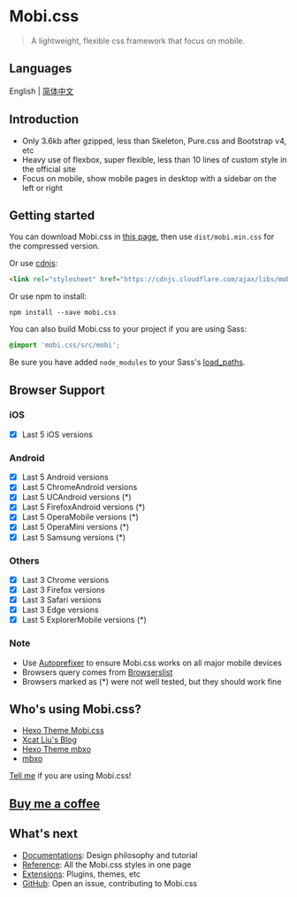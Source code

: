 # Mobi.css

> A lightweight, flexible css framework that focus on mobile.

## Languages

English | [简体中文](zh-cn)

## Introduction

- Only 3.6kb after gzipped, less than Skeleton, Pure.css and Bootstrap v4, etc
- Heavy use of flexbox, super flexible, less than 10 lines of custom style in the official site
- Focus on mobile, show mobile pages in desktop with a sidebar on the left or right

## Getting started

You can download Mobi.css in [this page](https://github.com/xcatliu/mobi.css/releases), then use `dist/mobi.min.css` for the compressed version.

Or use [cdnjs](https://cdnjs.com/libraries/mobi.css):

```html
<link rel="stylesheet" href="https://cdnjs.cloudflare.com/ajax/libs/mobi.css/1.0.1/mobi.min.css" />
```

Or use npm to install:

```shell
npm install --save mobi.css
```

You can also build Mobi.css to your project if you are using Sass:

```scss
@import 'mobi.css/src/mobi';
```

Be sure you have added `node_modules` to your Sass's [load_paths](http://stackoverflow.com/questions/6502313/sass-import-a-file-from-a-different-directory).

## Browser Support

### iOS

- [x] Last 5 iOS versions

### Android

- [x] Last 5 Android versions
- [x] Last 5 ChromeAndroid versions
- [x] Last 5 UCAndroid versions (\*)
- [x] Last 5 FirefoxAndroid versions (\*)
- [x] Last 5 OperaMobile versions (\*)
- [x] Last 5 OperaMini versions (\*)
- [x] Last 5 Samsung versions (\*)

### Others

- [x] Last 3 Chrome versions
- [x] Last 3 Firefox versions
- [x] Last 3 Safari versions
- [x] Last 3 Edge versions
- [x] Last 5 ExplorerMobile versions (\*)

### Note

- Use [Autoprefixer](https://github.com/postcss/autoprefixer) to ensure Mobi.css works on all major mobile devices
- Browsers query comes from [Browserslist](https://github.com/ai/browserslist)
- Browsers marked as (\*) were not well tested, but they should work fine

## Who's using Mobi.css?

- [Hexo Theme Mobi.css](https://github.com/xcatliu/hexo-theme-mobi.css)
- [Xcat Liu's Blog](http://blog.xcatliu.com/)
- [Hexo Theme mbxo](https://github.com/Alleysakura/hexo-theme-mbxo)
- [mbxo](https://alleysakura.github.io/hexo-theme-mbxo/)

[Tell me](https://github.com/xcatliu/mobi.css/issues/72) if you are using Mobi.css!

## [Buy me a coffee](https://github.com/xcatliu/buy-me-a-coffee)

## What's next

- [Documentations](docs): Design philosophy and tutorial
- [Reference](reference): All the Mobi.css styles in one page
- [Extensions](extensions): Plugins, themes, etc
- [GitHub](https://github.com/xcatliu/mobi.css): Open an issue, contributing to Mobi.css
